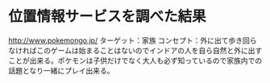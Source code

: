 # 位置情報サービスを調べた結果

http://www.pokemongo.jp/
ターゲット：家族
コンセプト：外に出て歩き回らなければこのゲームは始まることはないのでインドアの人を自ら自然と外に出すことが出来る。ポケモンは子供だけでなく大人も必ず知っているので家族内での話題となり一緒にプレイ出来る。
